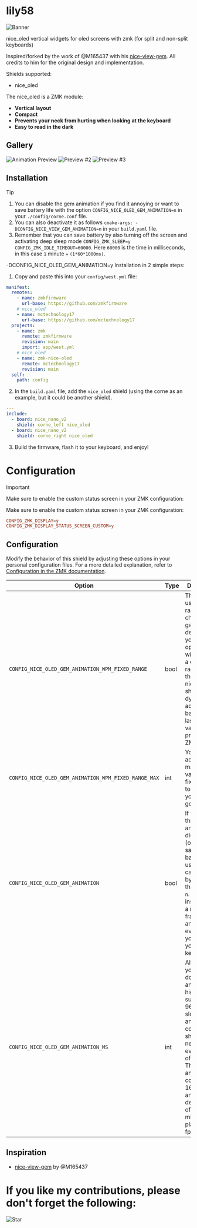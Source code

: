 # lily58

![Banner](./assets/banner.JPG)

nice_oled vertical widgets for oled screens with zmk (for split and non-split keyboards)

Inspired/forked by the work of @M165437 with his [nice-view-gem](https://github.com/M165437/nice-view-gem).
All credits to him for the original design and implementation.

Shields supported:
- nice_oled

The nice_oled is a ZMK module:
- **Vertical layout**
- **Compact**
- **Prevents your neck from hurting when looking at the keyboard**
- **Easy to read in the dark**

## Gallery

![Animation Preview](./assets/animation.gif)
![Preview #2](./assets/preview1.JPG)
![Preview #3](./assets/preview2.JPG)

## Installation
> [!TIP]
>
> 1. You can disable the gem animation if you find it annoying or want to save
>    battery life with the option `CONFIG_NICE_OLED_GEM_ANIMATION=n` in your `./config/corne.conf` file.
> 2. You can also deactivate it as follows `cmake-args:
>    -DCONFIG_NICE_VIEW_GEM_ANIMATION=n` in your `build.yaml` file.
> 3. Remember that you can save battery by also turning off the screen and
>    activating deep sleep mode `CONFIG_ZMK_SLEEP=y
>    CONFIG_ZMK_IDLE_TIMEOUT=60000`. Here `60000` is the time in milliseconds,
>    in this case `1` minute `=` `(1*60*1000ms)`.

-DCONFIG_NICE_OLED_GEM_ANIMATION=y
Installation in 2 simple steps:

1. Copy and paste this into your `config/west.yml` file:

```yaml
manifest:
  remotes:
    - name: zmkfirmware
      url-base: https://github.com/zmkfirmware
    # nice_oled
    - name: mctechnology17
      url-base: https://github.com/mctechnology17
  projects:
    - name: zmk
      remote: zmkfirmware
      revision: main
      import: app/west.yml
    # nice_oled
    - name: zmk-nice-oled
      remote: mctechnology17
      revision: main
  self:
    path: config
```

2. In the `build.yaml` file, add the `nice_oled` shield (using the corne as an
   example, but it could be another shield).

```yaml
---
include:
  - board: nice_nano_v2
    shield: corne_left nice_oled
  - board: nice_nano_v2
    shield: corne_right nice_oled
```

3. Build the firmware, flash it to your keyboard, and enjoy!

# Configuration
> [!IMPORTANT]
> Make sure to enable the custom status screen in your ZMK configuration:

Make sure to enable the custom status screen in your ZMK configuration:

```conf
CONFIG_ZMK_DISPLAY=y
CONFIG_ZMK_DISPLAY_STATUS_SCREEN_CUSTOM=y
```

## Configuration

Modify the behavior of this shield by adjusting these options in your personal configuration files. For a more detailed explanation, refer to [Configuration in the ZMK documentation](https://zmk.dev/docs/config).

| Option                                     | Type | Description                                                                                                                                                                                                                                                       | Default |
| ------------------------------------------ | ---- | ----------------------------------------------------------------------------------------------------------------------------------------------------------------------------------------------------------------------------------------------------------------- | ------- |
| `CONFIG_NICE_OLED_GEM_ANIMATION_WPM_FIXED_RANGE`     | bool | This shield uses a fixed range for the chart and gauge deflection. If you set this option to `n`, it will switch to a dynamic range, like the default nice!view shield, which dynamically adjusts based on the last 10 WPM values provided by ZMK.                | y       |
| `CONFIG_NICE_OLED_GEM_ANIMATION_WPM_FIXED_RANGE_MAX` | int  | You can adjust the maximum value of the fixed range to align with your current goal.                                                                                                                                                                              | 100     |
| `CONFIG_NICE_OLED_GEM_ANIMATION`           | bool | If you find the animation distracting (or want to save on battery usage), you can turn it off by setting this option to `n`. It will instead pick a random frame of the animation every time you restart your keyboard.                                           | y       |
| `CONFIG_NICE_OLED_GEM_ANIMATION_MS`        | int  | Alternatively, you can slow down the animation. A high value, such as 96000, slows the animation considerably, showing the next frame every couple of seconds. The animation consists of 16 frames, and the default value of 960 milliseconds plays it at 60 fps. | 960     |

## Inspiration
- [nice-view-gem](https://github.com/M165437/nice-view-gem) by @M165437

# If you like my contributions, please don't forget the following:
![Star](./assets/star.GIF)
